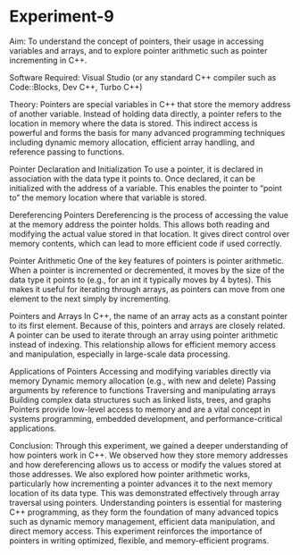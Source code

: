 # Experiment-9

Aim: To understand the concept of pointers, their usage in accessing variables and arrays, and to explore pointer arithmetic such as pointer incrementing in C++.

Software Required: Visual Studio (or any standard C++ compiler such as Code::Blocks, Dev C++, Turbo C++)

Theory: Pointers are special variables in C++ that store the memory address of another variable. Instead of holding data directly, a pointer refers to the location in memory where the data is stored. This indirect access is powerful and forms the basis for many advanced programming techniques including dynamic memory allocation, efficient array handling, and reference passing to functions.

Pointer Declaration and Initialization
To use a pointer, it is declared in association with the data type it points to. Once declared, it can be initialized with the address of a variable. This enables the pointer to “point to” the memory location where that variable is stored.

Dereferencing Pointers
Dereferencing is the process of accessing the value at the memory address the pointer holds. This allows both reading and modifying the actual value stored in that location. It gives direct control over memory contents, which can lead to more efficient code if used correctly.

Pointer Arithmetic
One of the key features of pointers is pointer arithmetic. When a pointer is incremented or decremented, it moves by the size of the data type it points to (e.g., for an int it typically moves by 4 bytes). This makes it useful for iterating through arrays, as pointers can move from one element to the next simply by incrementing.

Pointers and Arrays
In C++, the name of an array acts as a constant pointer to its first element. Because of this, pointers and arrays are closely related. A pointer can be used to iterate through an array using pointer arithmetic instead of indexing. This relationship allows for efficient memory access and manipulation, especially in large-scale data processing.

Applications of Pointers
Accessing and modifying variables directly via memory
Dynamic memory allocation (e.g., with new and delete)
Passing arguments by reference to functions
Traversing and manipulating arrays
Building complex data structures such as linked lists, trees, and graphs
Pointers provide low-level access to memory and are a vital concept in systems programming, embedded development, and performance-critical applications.

Conclusion: Through this experiment, we gained a deeper understanding of how pointers work in C++. We observed how they store memory addresses and how dereferencing allows us to access or modify the values stored at those addresses.
We also explored how pointer arithmetic works, particularly how incrementing a pointer advances it to the next memory location of its data type. This was demonstrated effectively through array traversal using pointers.
Understanding pointers is essential for mastering C++ programming, as they form the foundation of many advanced topics such as dynamic memory management, efficient data manipulation, and direct memory access. This experiment reinforces the importance of pointers in writing optimized, flexible, and memory-efficient programs.
